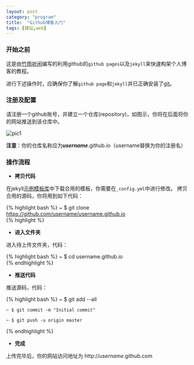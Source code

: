 ```yaml
---
layout: post
category: "program"
title:  "Github博客入门"
tags: [建站,web]
---
```

### 开始之前 ###

这是由[竹雨听闲](https://accbest.github.io/about.html)编写的利用github的`github pages`以及`jekyll`来快速构架个人博客的教程。

进行下述操作时，应确保你了解`github page`和`jekyll`并已正确安装了[git](https://www.github.com)。

### 注册及配置

请注册一个github账号，并建立一个仓库(repository)，如图示，你将在后面将你的网站推送到该仓库中。
<!-- more --> 
![pic1](http://i.imgur.com/sbZZ2HK.jpg)

**注意**：你的仓库名称应为***username***.github.io（username替换为你的注册名）

### 操作流程 ###

*  **拷贝代码**

在jekyll[示例模板库](https://github.com/jekyll/jekyll/wiki/Sites)中下载合用的模板，你需要在`_config.yml`中进行修改。
拷贝合用的源码，你将用到如下代码：

{% highlight bash %}
~ $ git clone https://github.com/username/username.github.io    
{% highlight %}

*  **进入文件夹**

进入待上传文件夹，代码：

{% highlight bash %}
    ~ $ cd username.github.io    
{% endhighlight %}

*  **推送代码**

推送源码，代码：
 
 {% highlight bash %}
    ~ $ git add --all    

    ~ $ git commit -m "Initial commit"    

    ~ $ git push -u origin master    
{% endhighlight %}

*  **完成**

上传完毕后，你的网站访问地址为 http://*username*.github.com

